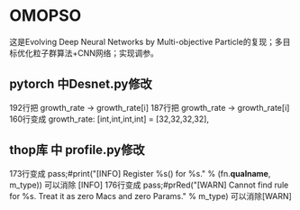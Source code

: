 # OMOPSO
这是Evolving Deep Neural Networks by Multi-objective Particle的复现；多目标优化粒子群算法+CNN网络；实现调参。
## pytorch 中Desnet.py修改
192行把 growth_rate -> growth_rate[i]
187行把 growth_rate -> growth_rate[i]
160行变成 growth_rate: [int,int,int,int] = [32,32,32,32],
## thop库 中 profile.py修改
173行变成 pass;#print("[INFO] Register %s() for %s." % (fn.__qualname__, m_type)) 可以消除 [INFO]
176行变成 pass;#prRed("[WARN] Cannot find rule for %s. Treat it as zero Macs and zero Params." % m_type) 可以消除[WARN]
## 
